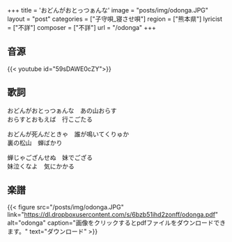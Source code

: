 +++
title = 'おどんがおとっつぁんな'
image = "posts/img/odonga.JPG"
layout = "post"
categories = ["子守唄_寝させ唄"]
region = ["熊本県"]
lyricist = ["不詳"]
composer = ["不詳"]
url = "/odonga"
+++

## 音源
{{< youtube id="59sDAWE0cZY">}}

## 歌詞
おどんがおとっつぁんな　あの山おらす  
おらすとおもえば　行こごたる  

おどんが死んだときゃ　誰が鳴いてくりゅか  
裏の松山　蝉ばかり  

蝉じゃござんせぬ　妹でござる  
妹泣くなよ　気にかかる  

## 楽譜
{{< figure src="/posts/img/odonga.JPG" link="https://dl.dropboxusercontent.com/s/6bzb51ihd2zonff/odonga.pdf" alt="odonga" caption="画像をクリックするとpdfファイルをダウンロードできます。" text="ダウンロード" >}}
